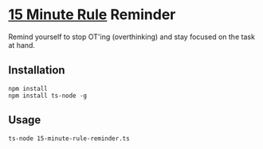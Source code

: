 
# [15 Minute Rule](https://github.com/aretecode/awesome-advice#15-minute-rule) Reminder
Remind yourself to stop OT'ing (overthinking) and stay focused on the task at hand.

## Installation
```shell
npm install
npm install ts-node -g
```

## Usage
```shell
ts-node 15-minute-rule-reminder.ts
```

